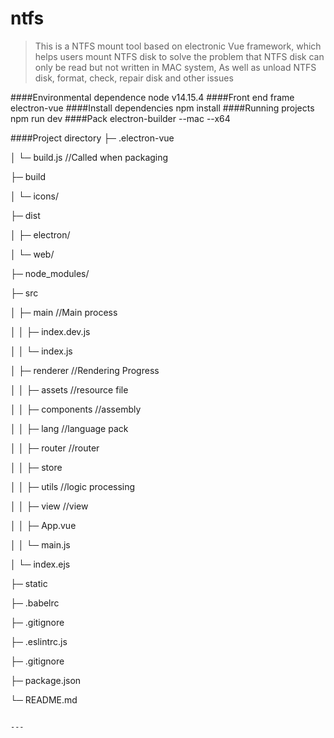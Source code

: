 # ntfs

> This is a NTFS mount tool based on electronic Vue framework, which helps users mount NTFS disk to solve the problem that NTFS disk can only be read but not written in MAC system,
>As well as unload NTFS disk, format, check, repair disk and other issues

####Environmental dependence
node v14.15.4
####Front end frame
electron-vue
####Install dependencies
npm install
####Running projects
npm run dev
####Pack
electron-builder --mac --x64

####Project directory
├─ .electron-vue

│ └─ build.js    //Called when packaging

├─ build 

│ └─ icons/ 

├─ dist 

│ ├─ electron/ 

│ └─ web/ 

├─ node_modules/ 

├─ src 

│ ├─ main  //Main process

│ │ ├─ index.dev.js 

│ │ └─ index.js 

│ ├─ renderer   //Rendering Progress

│ │ ├─ assets    //resource file

│ │ ├─ components   //assembly

│ │ ├─ lang   //language pack

│ │ ├─ router     //router

│ │ ├─ store 

│ │ ├─ utils    //logic processing

│ │ ├─ view   //view

│ │ ├─ App.vue 

│ │ └─ main.js 

│ └─ index.ejs 

├─ static

├─ .babelrc 

├─ .gitignore 

├─ .eslintrc.js 

├─ .gitignore 

├─ package.json 

└─ README.md


```

---


